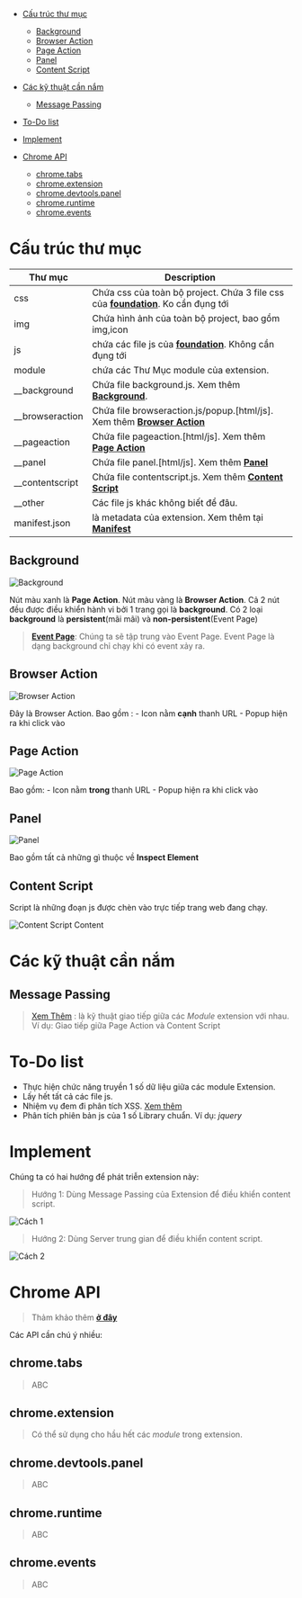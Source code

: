 - [Cấu trúc thư mục](#cấu-trúc-thư-mục)
  - [Background](#background)
  - [Browser Action](#browser-action)
  - [Page Action](#page-action)
  - [Panel](#panel)
  - [Content Script](#content-script)

- [Các kỹ thuật cần nắm](#các-kỹ-thuật-cần-nắm)
  - [Message Passing](#message-passing)

- [To-Do list](#to-do-list)
- [Implement](#implement)
- [Chrome API](#chrome-api)
  - [chrome.tabs](#chrometabs)
  - [chrome.extension](#chromeextension)
  - [chrome.devtools.panel](#chromedevtoolspanel)
  - [chrome.runtime](#chromeruntime)
  - [chrome.events](#chromeevents)

# Cấu trúc thư mục

Thư mục          | Description
---------------- | ---------------------------------------------------------------------------------------------------------------------
css              | Chứa css của toàn bộ project. Chứa 3 file css của [**foundation**](http://foundation.zurb.com/docs/). Ko cần đụng tới
img              | Chứa hình ảnh của toàn bộ project, bao gồm img,icon
js               | chứa các file js của [**foundation**](http://foundation.zurb.com/docs/). Không cần đụng tới
module           | chứa các Thư Mục module của extension.
\__background    | Chứa file background.js. Xem thêm [**Background**](#background).
\__browseraction | Chứa file browseraction.js/popup.[html/js]. Xem thêm [**Browser Action**](#browser-action)
\__pageaction    | Chứa file pageaction.[html/js]. Xem thêm [**Page Action**](#page-action)
\__panel         | Chứa file panel.[html/js]. Xem thêm [**Panel**](#panel)
\__contentscript | Chứa file contentscript.js. Xem thêm [**Content Script**](#content-script)
\__other         | Các file js khác không biết để đâu.
manifest.json    | là metadata của extension. Xem thêm tại [**Manifest**](https://developer.chrome.com/extensions/manifest)

## Background
![Background](https://developer.chrome.com/static/images/overview/arch-1.gif)

Nút màu xanh là **Page Action**. Nút màu vàng là **Browser Action**. Cả 2 nút đều được điều khiển hành vi bởi 1 trang gọi là **background**. Có 2 loại **background** là **persistent**(mãi mãi) và **non-persistent**(Event Page)

> [**Event Page**](https://developer.chrome.com/extensions/event_pages): Chúng ta sẽ tập trung vào Event Page. Event Page là dạng background chỉ chạy khi có event xảy ra.

## Browser Action
![Browser Action](https://developer.chrome.com/static/images/overview/browser-action-with-popup.png)

Đây là Browser Action. Bao gồm : - Icon nằm **cạnh** thanh URL - Popup hiện ra khi click vào

## Page Action
![Page Action](https://developer.chrome.com/static/images/overview/page-action.png)

Bao gồm: - Icon nằm **trong** thanh URL - Popup hiện ra khi click vào

## Panel
![Panel](http://i.stack.imgur.com/Yo8VK.png)

Bao gồm tất cả những gì thuộc về **Inspect Element**

## Content Script
Script là những đoạn js được chèn vào trực tiếp trang web đang chạy.

![Content Script](https://developer.chrome.com/static/images/overview/arch-3.gif) Content

# Các kỹ thuật cần nắm
## Message Passing
> [Xem Thêm](https://developer.chrome.com/extensions/messaging) : là kỹ thuật giao tiếp giữa các _Module_ extension với nhau. Ví dụ: Giao tiếp giữa Page Action và Content Script

# To-Do list
- Thực hiện chức năng truyền 1 số dữ liệu giữa các module Extension.
- Lấy hết tất cả các file js.
- Nhiệm vụ đem đi phân tích XSS. [Xem thêm](https://code.google.com/p/domxsswiki/wiki/FindingDOMXSS)
- Phân tích phiên bản js của 1 số Library chuẩn. Ví dụ: _jquery_

# Implement
Chúng ta có hai hướng để phát triễn extension này:

> Hướng 1: Dùng Message Passing của Extension để điều khiển content script.

![Cách 1](http://i.imgur.com/REcdb8j.jpg)

> Hướng 2: Dùng Server trung gian để điều khiển content script.

![Cách 2](http://i.imgur.com/7YS0e8E.jpg)

# Chrome API
> Thảm khảo thêm [**ở đây**](https://developer.chrome.com/extensions/api_index)

Các API cần chú ý nhiều:

## chrome.tabs
> ABC

## chrome.extension
> Có thể sử dụng cho hầu hết các _module_ trong extension.

## chrome.devtools.panel
> ABC

## chrome.runtime
> ABC

## chrome.events
> ABC
